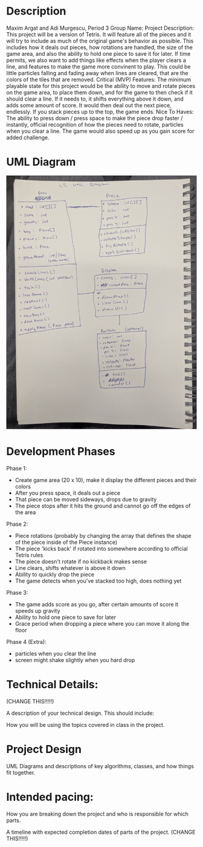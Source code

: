 # Description

Maxim Argat and Adi Murgescu, Period 3
Group Name:
Project Description: This project will be a version of Tetris. It will feature all of the pieces and it will try to include as much of the original game's behavior as possible. This includes how it deals out pieces, how rotations are handled, the size of the game area, and also the ability to hold one piece to save it for later. If time permits, we also want to add things like effects when the player clears a line, and features to make the game more convinent to play. This could be little particles falling and fading away when lines are cleared, that are the colors of the tiles that are removed.
Critical (MVP) Features: The minimum playable state for this project would be the ability to move and rotate pieces on the game area, to place them down, and for the game to then check if it should clear a line. If it needs to, it shifts everything above it down, and adds some amount of score. It would then deal out the next piece, endlessly. If you stack pieces up to the top, the game ends.
Nice To Haves: The ability to press down / press space to make the piece drop faster / instantly, official recognition of how the pieces need to rotate, particles when you clear a line. The game would also speed up as you gain score for added challenge.

# UML Diagram

![Alt text](Diagram1.jpg?raw=true "Diagram of UML" ) 

# Development Phases

Phase 1:
- Create game area (20 x 10), make it display the different pieces and their colors
- After you press space, it deals out a piece
- That piece can be moved sideways, drops due to gravity
- The piece stops after it hits the ground and cannot go off the edges of the area

Phase 2:
- Piece rotations (probably by changing the array that defines the shape of the piece inside of the Piece instance)
- The piece 'kicks back' if rotated into somewhere according to official Tetris rules
- The piece doesn't rotate if no kickback makes sense
- Line clears, shifts whatever is above it down
- Ability to quickly drop the piece
- The game detects when you've stacked too high, does nothing yet

Phase 3:
- The game adds score as you go, after certain amounts of score it speeds up gravity
- Ability to hold one piece to save for later
- Grace period when dropping a piece where you can move it along the floor

Phase 4 (Extra):
- particles when you clear the line
- screen might shake slightly when you hard drop

# Technical Details:

(CHANGE THIS!!!!!)

A description of your technical design. This should include: 
   
How you will be using the topics covered in class in the project.
     
# Project Design

UML Diagrams and descriptions of key algorithms, classes, and how things fit together.
    
# Intended pacing:

How you are breaking down the project and who is responsible for which parts.

A timeline with expected completion dates of parts of the project. (CHANGE THIS!!!!!)
